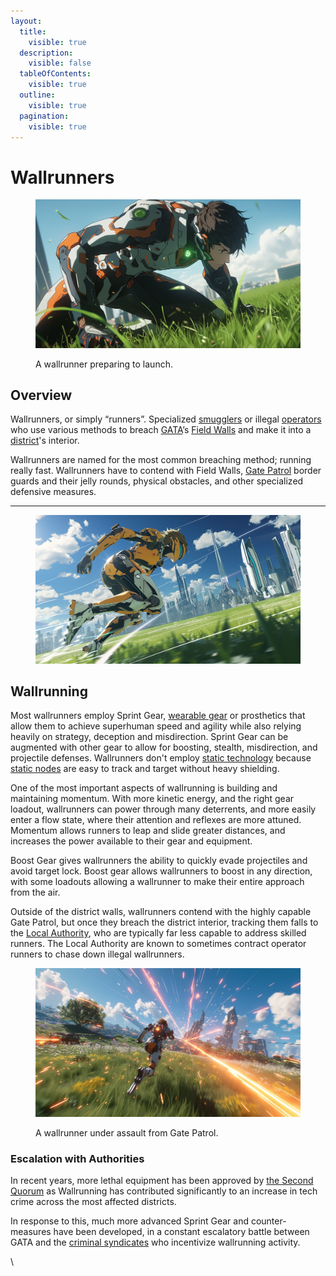```yaml
---
layout:
  title:
    visible: true
  description:
    visible: false
  tableOfContents:
    visible: true
  outline:
    visible: true
  pagination:
    visible: true
---
```


# Wallrunners

<figure><img src="../../.gitbook/assets/wallrunners-f9sgf78.png" alt=""><figcaption><p>A wallrunner preparing to launch.</p></figcaption></figure>

## Overview

Wallrunners, or simply “runners”. Specialized [smugglers](smugglers.md) or illegal [operators](../gata/enterprise/operators.md) who use various methods to breach [GATA](../gata/)’s [Field Walls](../gata/borders-and-travel/field-walls.md) and make it into a [district](../gata/politics/districts.md)'s interior.

Wallrunners are named for the most common breaching method; running really fast. Wallrunners have to contend with Field Walls, [Gate Patrol](../gata/law-and-order/gate-patrol.md) border guards and their jelly rounds, physical obstacles, and other specialized defensive measures.

***

<figure><img src="../../.gitbook/assets/wallrunners-fsg9s0.png" alt="" width="563"><figcaption></figcaption></figure>

## Wallrunning

Most wallrunners employ Sprint Gear, [wearable gear](../science-and-tech/gear.md) or prosthetics that allow them to achieve superhuman speed and agility while also relying heavily on strategy, deception and misdirection. Sprint Gear can be augmented with other gear to allow for boosting, stealth, misdirection, and projectile defenses. Wallrunners don't employ [static technology](../science-and-tech/statics.md) because [static nodes](../science-and-tech/statics.md#static-nodes) are easy to track and target without heavy shielding.

One of the most important aspects of wallrunning is building and maintaining momentum. With more kinetic energy, and the right gear loadout, wallrunners can power through many deterrents, and more easily enter a flow state, where their attention and reflexes are more attuned. Momentum allows runners to leap and slide greater distances, and increases the power available to their gear and equipment.

Boost Gear gives wallrunners the ability to quickly evade projectiles and avoid target lock. Boost gear allows wallrunners to boost in any direction, with some loadouts allowing a wallrunner to make their entire approach from the air.

Outside of the district walls, wallrunners contend with the highly capable Gate Patrol, but once they breach the district interior, tracking them falls to the [Local Authority](../gata/law-and-order/local-authority.md), who are typically far less capable to address skilled runners. The Local Authority are known to sometimes contract operator runners to chase down illegal wallrunners.

<figure><img src="../../.gitbook/assets/wallrunners-98sf089.png" alt="" width="563"><figcaption><p>A wallrunner under assault from Gate Patrol.</p></figcaption></figure>

### Escalation with Authorities

In recent years, more lethal equipment has been approved by [the Second Quorum](../gata/politics/governance.md#the-second-quorum) as Wallrunning has contributed significantly to an increase in tech crime across the most affected districts.

In response to this, much more advanced Sprint Gear and counter-measures have been developed, in a constant escalatory battle between GATA and the [criminal syndicates](syndicates.md) who incentivize wallrunning activity.

\
